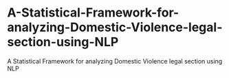 # A-Statistical-Framework-for-analyzing-Domestic-Violence-legal-section-using-NLP
A Statistical Framework for analyzing Domestic Violence legal section using NLP
